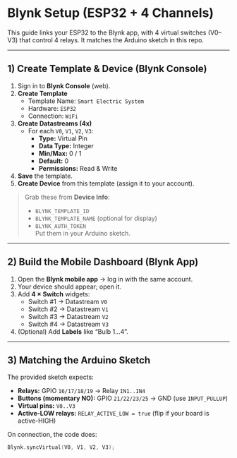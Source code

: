 # Blynk Setup (ESP32 + 4 Channels)

This guide links your ESP32 to the Blynk app, with 4 virtual switches (V0–V3) that control 4 relays. It matches the Arduino sketch in this repo.

---

## 1) Create Template & Device (Blynk Console)
1. Sign in to **Blynk Console** (web).
2. **Create Template**
   - Template Name: `Smart Electric System`
   - Hardware: `ESP32`
   - Connection: `WiFi`
3. **Create Datastreams (4x)**
   - For each `V0`, `V1`, `V2`, `V3`:
     - **Type:** Virtual Pin  
     - **Data Type:** Integer  
     - **Min/Max:** 0 / 1  
     - **Default:** 0  
     - **Permissions:** Read & Write  
4. **Save** the template.
5. **Create Device** from this template (assign it to your account).

> Grab these from **Device Info**:  
> - `BLYNK_TEMPLATE_ID`  
> - `BLYNK_TEMPLATE_NAME` (optional for display)  
> - `BLYNK_AUTH_TOKEN`  
> Put them in your Arduino sketch.

---

## 2) Build the Mobile Dashboard (Blynk App)
1. Open the **Blynk mobile app** → log in with the same account.
2. Your device should appear; open it.
3. Add **4 × Switch** widgets:
   - Switch #1 → Datastream `V0`
   - Switch #2 → Datastream `V1`
   - Switch #3 → Datastream `V2`
   - Switch #4 → Datastream `V3`
4. (Optional) Add **Labels** like “Bulb 1…4”.

---

## 3) Matching the Arduino Sketch
The provided sketch expects:
- **Relays:** GPIO `16/17/18/19` → Relay `IN1..IN4`
- **Buttons (momentary NO):** GPIO `21/22/23/25` → GND (use `INPUT_PULLUP`)
- **Virtual pins:** `V0..V3`
- **Active-LOW relays:** `RELAY_ACTIVE_LOW = true` (flip if your board is active-HIGH)

On connection, the code does:
```cpp
Blynk.syncVirtual(V0, V1, V2, V3);
